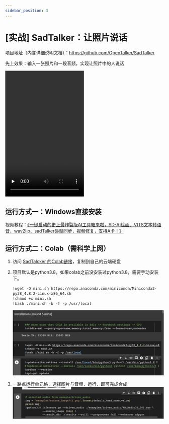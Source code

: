 ```yaml
---
sidebar_position: 3
---
```


# [实战] SadTalker：让照片说话

项目地址（内含详细说明文档）：https://github.com/OpenTalker/SadTalker

先上效果：输入一张照片和一段音频，实现让照片中的人说话

<video width="250" height="400" src="/video/demo.mp4" type="video/mp4" preload="none" controls>
  你的浏览器不支持 <code>video</code> 标签。
</video>


## 运行方式一：Windows直接安装

视频教程：[《一键启动的史上最炸裂版AI工具箱来啦，SD-AI绘画、VITS文本转语音，wav2lip、sadTalker唇型同步，视频修复，支持A卡！》](https://www.bilibili.com/video/BV1ga4y1u7Ep/?spm_id_from=333.337.search-card.all.click&vd_source=35e62d366d8173e12669705f7aedd122)

## 运行方式二：Colab（需科学上网）

1. 访问 [SadTalcker 的Colab链接](https://colab.research.google.com/github/Winfredy/SadTalker/blob/main/quick_demo.ipynb)，复制到自己的云端硬盘
2. 项目默认是python3.8，如果colab之前没安装过python3.8，需要手动安装下。
    ```
    !wget -O mini.sh https://repo.anaconda.com/miniconda/Miniconda3-py38_4.8.2-Linux-x86_64.sh
    !chmod +x mini.sh
    !bash ./mini.sh -b -f -p /usr/local
    ```
   ![img1](./img/colab.png)

3. 一路点运行单元格，选择图片与音频，运行，即可完成合成
 ![img1](./img/colab2.png)